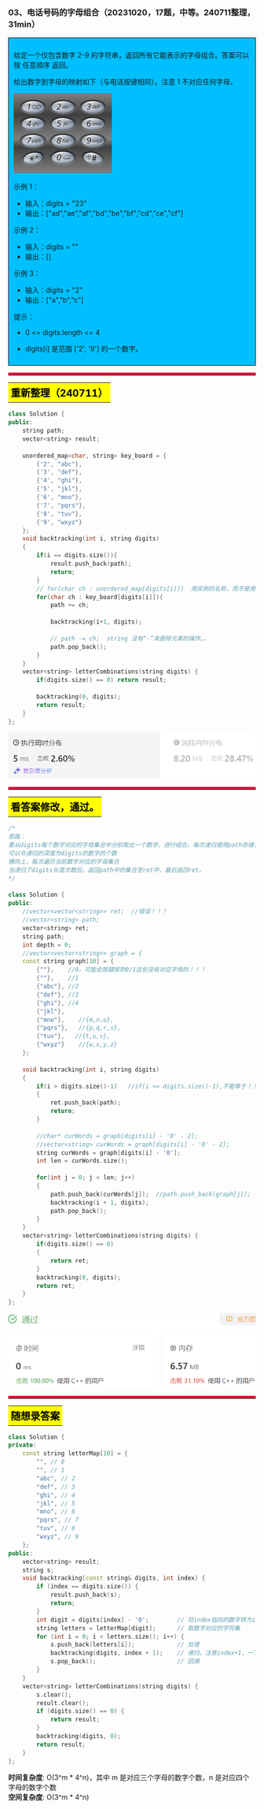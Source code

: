 ### 03、电话号码的字母组合（20231020，17题，中等。240711整理，31min）

<div style="border: 1px solid black; padding: 10px; background-color: #00BFFF;">

给定一个仅包含数字 2-9 的字符串，返回所有它能表示的字母组合。答案可以按 任意顺序 返回。

给出数字到字母的映射如下（与电话按键相同）。注意 1 不对应任何字母。

![alt text](image/0d983d2dc833095bc55d7a851146dff.png)

示例 1：

- 输入：digits = "23"
- 输出：["ad","ae","af","bd","be","bf","cd","ce","cf"]

示例 2：

- 输入：digits = ""
- 输出：[]

示例 3：

- 输入：digits = "2"
- 输出：["a","b","c"]
 

提示：

- 0 <= digits.length <= 4
- digits[i] 是范围 ['2', '9'] 的一个数字。

  </p>
</div>



<hr style="border-top: 5px solid #DC143C;">
<table>
  <tr>
    <td bgcolor="Yellow" style="padding: 5px; border: 0px solid black;">
      <span style="font-weight: bold; font-size: 20px;color: black;">
      重新整理（240711）
      </span>
    </td>
  </tr>
</table>

```C++ {.line-numbers}
class Solution {
public:
    string path;
    vector<string> result;

    unordered_map<char, string> key_board = {
        {'2', "abc"},
        {'3', "def"},
        {'4', "ghi"},
        {'5', "jkl"},
        {'6', "mno"},
        {'7', "pqrs"},
        {'8', "tuv"},
        {'9', "wxyz"}
    };
    void backtracking(int i, string digits)
    {
        if(i == digits.size()){
            result.push_back(path);
            return;
        }
        // for(char ch : unordered_map[digits[i]])  用实例的名称，而不是用容器的名字来去元素。。
        for(char ch : key_board[digits[i]]){
            path += ch;

            backtracking(i+1, digits);

            // path -= ch;  string 没有“-”来删除元素的操作。。
            path.pop_back();
        }
    }
    vector<string> letterCombinations(string digits) {
        if(digits.size() == 0) return result;

        backtracking(0, digits);
        return result;
    }
};
```
![alt text](image/fd3322c63b3a78e92654ecc6918fab2.png)

<hr style="border-top: 5px solid #DC143C;">

<table>
  <tr>
    <td bgcolor="Yellow" style="padding: 5px; border: 0px solid black;">
      <span style="font-weight: bold; font-size: 20px;color: black;">
      看答案修改，通过。
      </span>
    </td>
  </tr>
</table>

```C++ {.line-numbers}
/*
思路：
要从digits每个数字对应的字母集合中分别取出一个数字，进行组合。每次递归使用path存储当前数字
可以令递归的深度为digits的数字的个数
横向上，每次遍历当前数字对应的字母集合
当递归了digits长度次数后，返回path中的集合至ret中，最后返回ret。
*/

class Solution {
public:
    //vector<vector<string>> ret;  //错误！！！
    //vector<string> path;
    vector<string> ret;
    string path;
    int depth = 0;
    //vector<vector<string>> graph = {
    const string graph[10] = {
        {""},    //0，可能会按键按到0/1这些没有对应字母的！！！
        {""},    //1
        {"abc"}, //2
        {"def"}, //3
        {"ghi"}, //4
        {"jkl"},
        {"mno"},    //{m,n,o},
        {"pqrs"},   //{p,q,r,s},
        {"tuv"},   //{t,u,v},
        {"wxyz"}    //{w,x,y,z}
    };

    void backtracking(int i, string digits)
    {
        if(i > digits.size()-1)   //if(i >= digits.size()-1),不能等于！！！
        {
            ret.push_back(path);
            return;
        }
        
        //char* curWords = graph[digits[i] - '0' - 2];
        //vector<string> curWords = graph[digits[i] - '0' - 2];
        string curWords = graph[digits[i] - '0'];
        int len = curWords.size();

        for(int j = 0; j < len; j++)
        {
            path.push_back(curWords[j]);  //path.push_back(graph[j]);
            backtracking(i + 1, digits);
            path.pop_back();
        }
    }
    vector<string> letterCombinations(string digits) {
        if(digits.size() == 0)
        {
            return ret;
        }
        backtracking(0, digits);
        return ret;
    }
};

```
![Alt text](image/image-32.png)

<hr style="border-top: 5px solid #DC143C;">


<table>
  <tr>
    <td bgcolor="Yellow" style="padding: 5px; border: 0px solid black;">
      <span style="font-weight: bold; font-size: 20px;color: black;">
      随想录答案
      </span>
    </td>
  </tr>
</table>

```C++ {.line-numbers}
class Solution {
private:
    const string letterMap[10] = {
        "", // 0
        "", // 1
        "abc", // 2
        "def", // 3
        "ghi", // 4
        "jkl", // 5
        "mno", // 6
        "pqrs", // 7
        "tuv", // 8
        "wxyz", // 9
    };
public:
    vector<string> result;
    string s;
    void backtracking(const string& digits, int index) {
        if (index == digits.size()) {
            result.push_back(s);
            return;
        }
        int digit = digits[index] - '0';        // 将index指向的数字转为int
        string letters = letterMap[digit];      // 取数字对应的字符集
        for (int i = 0; i < letters.size(); i++) {
            s.push_back(letters[i]);            // 处理
            backtracking(digits, index + 1);    // 递归，注意index+1，一下层要处理下一个数字了
            s.pop_back();                       // 回溯
        }
    }
    vector<string> letterCombinations(string digits) {
        s.clear();
        result.clear();
        if (digits.size() == 0) {
            return result;
        }
        backtracking(digits, 0);
        return result;
    }
};
```
**时间复杂度**: O(3^m * 4^n)，其中 m 是对应三个字母的数字个数，n 是对应四个字母的数字个数  
**空间复杂度**: O(3^m * 4^n)